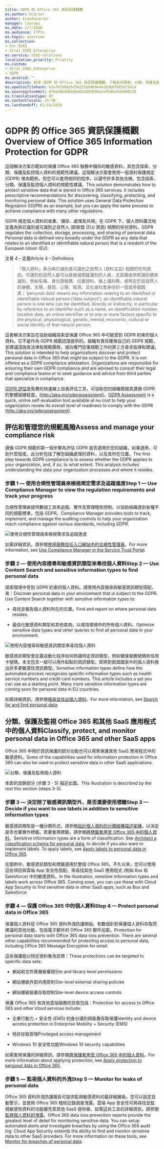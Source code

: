 ```yaml
---
title: GDPR 的 Office 365 資訊保護概觀
ms.author: bcarter
author: brendacarter
manager: laurawi
ms.date: 2/7/2018
ms.audience: ITPro
ms.topic: overview
ms.collection:
- Ent_O365
- Strat_O365_Enterprise
ms.service: o365-solutions
localization_priority: Priority
ms.custom:
- Strat_O365_Enterprise
- GDPR
ms.assetid: ''
description: 取得 GDPR 的 Office 365 資訊保護概觀。了解如何探索、分類、保護及監視個人資料。
ms.openlocfilehash: b3af91608d545b221694b9e4a18db07b85d7541a
ms.sourcegitcommit: 07be28bd96826e61b893b9bacbf64ba936400229
ms.translationtype: HT
ms.contentlocale: zh-TW
ms.lasthandoff: 02/14/2018
---
```

# <a name="overview-of-office-365-information-protection-for-gdpr"></a><span data-ttu-id="3b0d4-104">GDPR 的 Office 365 資訊保護概觀</span><span class="sxs-lookup"><span data-stu-id="3b0d4-104">Overview of Office 365 Information Protection for GDPR</span></span>

<span data-ttu-id="3b0d4-p102">這個解決方案示範如何保護 Office 365 服務中儲存的敏感資料。其包含探索、分類、保護及監控個人資料的規範性建議。這個解決方案會使用一般資料保護規定 (GDPR) 做為範例，但您可以套用相同的程序，以遵守許多其他法規。包含探索、分類、保護及監控個人資料的規範性建議。</span><span class="sxs-lookup"><span data-stu-id="3b0d4-p102">This solution demonstrates how to protect sensitive data that is stored in Office 365 services. It includes prescriptive recommendations for discovering, classifying, protecting, and monitoring personal data. This solution uses General Data Protection Regulation (GDPR) as an example, but you can apply the same process to achieve compliance with many other regulations.</span></span>

<span data-ttu-id="3b0d4-p103">GDPR 規定個人資料的收集、儲存、處理及共用。在 GDPR 下，個人資料廣泛地定義為與已識別或可識別之自然人 (即歐盟 (EU) 居民) 相關的任何資料。</span><span class="sxs-lookup"><span data-stu-id="3b0d4-p103">GDPR regulates the collection, storage, processing, and sharing of personal data. Personal data is defined very broadly under the GDPR as any data that relates to an identified or identifiable natural person that is a resident of the European Union (EU).</span></span>

<span data-ttu-id="3b0d4-110">文章 4 – 定義</span><span class="sxs-lookup"><span data-stu-id="3b0d4-110">Article 4 – Definitions</span></span>

> <span data-ttu-id="3b0d4-111">「個人資料」表示與已識別或可識別之自然人 (資料主旨) 相關的任何資訊。可識別的自然人是可以直接或間接識別的人員，尤其藉由參照識別碼來識別，例如名稱、身分證號碼、位置資料、線上識別碼，或特定於該自然人的身體、生理、基因、心理、經濟、文化或社會身份的一個或多個因素；</span><span class="sxs-lookup"><span data-stu-id="3b0d4-111">‘personal data’ means any information relating to an identified or identifiable natural person (‘data subject’); an identifiable natural person is one who can be identified, directly or indirectly, in particular by reference to an identifier such as a name, an identification number, location data, an online identifier or to one or more factors specific to the physical, physiological, genetic, mental, economic, cultural or social identity of that natural person;</span></span>

<span data-ttu-id="3b0d4-p104">這套解決方案旨在協助組織探索並保護 Office 365 中可能受到 GDPR 約束的個人資料。它不是作為 GDPR 規範認證提供的。組織有責任確保自己的 GDPR 規範，並建議諮詢其法律和規範團隊，或向專門從事規範工作的第三方尋求指導和建議。</span><span class="sxs-lookup"><span data-stu-id="3b0d4-p104">This solution is intended to help organizations discover and protect personal data in Office 365 that might be subject to the GDPR. It is not offered as a GDPR compliance attestation. Organizations are responsible for ensuring their own GDPR compliance and are advised to consult their legal and compliance teams or to seek guidance and advice from third parties that specialize in compliance.</span></span>

<span data-ttu-id="3b0d4-115">[GDPR 評估](https://www.gdprbenchmark.com)是免費的快速線上自我評估工具，可協助您的組織檢閱其遵循 GDPR 的整體就緒程度。(<http://aka.ms/gdprassessment>)。</span><span class="sxs-lookup"><span data-stu-id="3b0d4-115">[GDPR Assessment](https://www.gdprbenchmark.com) is a quick, online self-evaluation tool available at no cost to help your organization review its overall level of readiness to comply with the GDPR (<http://aka.ms/gdprassessment>).</span></span>

## <a name="assess-and-manage-your-compliance-risk"></a><span data-ttu-id="3b0d4-116">評估和管理您的規範風險</span><span class="sxs-lookup"><span data-stu-id="3b0d4-116">Assess and manage your compliance risk</span></span>

<span data-ttu-id="3b0d4-p105">遵循 GDPR 規範的第一個步驟為評估 GDPR 是否適用於您的組織，如果適用，可到什麼程度。此分析包括了解您組織處理的資料，以及其所在位置。</span><span class="sxs-lookup"><span data-stu-id="3b0d4-p105">The first step towards GDPR compliance is to assess whether the GDPR applies to your organization, and, if so, to what extent. This analysis includes understanding the data your organization processes and where it resides.</span></span>

### <a name="step-1--use-compliance-manager-to-view-the-regulation-requirements-and-track-your-progress"></a><span data-ttu-id="3b0d4-119">步驟 1 — 使用合規性管理員來檢視規定需求及追蹤進度</span><span class="sxs-lookup"><span data-stu-id="3b0d4-119">Step 1 — Use Compliance Manager to view the regulation requirements and track your progress</span></span>

<span data-ttu-id="3b0d4-120">合規性管理員提供數個工具來追蹤、實作及管理稽核控制，以協助組織達到各種不同的規範標準，包括 GDPR。</span><span class="sxs-lookup"><span data-stu-id="3b0d4-120">Compliance Manager provides tools to track, implement, and manage the auditing controls to help your organization reach compliance against various standards, including GDPR.</span></span>

![使用合規性管理員來檢視需求及追蹤進度](Media/Overview-image1.png)

<span data-ttu-id="3b0d4-122">如需詳細資訊，請參閱[使用服務信任入口網站中的合規性管理員](https://support.office.com/zh-TW/article/Use-Compliance-Manager-in-the-Service-Trust-Portal-Preview-5756d342-5af9-4496-82e8-4dd50fa39942)。</span><span class="sxs-lookup"><span data-stu-id="3b0d4-122">For more information, see [Use Compliance Manager in the Service Trust Portal](https://support.office.com/zh-TW/article/Use-Compliance-Manager-in-the-Service-Trust-Portal-Preview-5756d342-5af9-4496-82e8-4dd50fa39942).</span></span> 

### <a name="step-2--use-content-search-and-sensitive-information-types-to-find-personal-data"></a><span data-ttu-id="3b0d4-123">步驟 2 — 使用內容搜尋和敏感資訊類型來尋找個人資料</span><span class="sxs-lookup"><span data-stu-id="3b0d4-123">Step 2 — Use Content Search and sensitive information types to find personal data</span></span> 

<span data-ttu-id="3b0d4-p106">探索環境中受到 GDPR 約束的個人資料。請使用內容搜尋與敏感資訊類型搭配，來：</span><span class="sxs-lookup"><span data-stu-id="3b0d4-p106">Discover personal data in your environment that is subject to the GDPR. Use Content Search together with sensitive information types to:</span></span>

-   <span data-ttu-id="3b0d4-126">尋找並報告個人資料所在的位置。</span><span class="sxs-lookup"><span data-stu-id="3b0d4-126">Find and report on where personal data resides.</span></span>

-   <span data-ttu-id="3b0d4-127">最佳化敏感資料類型和其他查詢，以尋找環境中的所有個人資料。</span><span class="sxs-lookup"><span data-stu-id="3b0d4-127">Optimize sensitive data types and other queries to find all personal data in your environment.</span></span>

![使用內容搜尋和敏感資訊類型來尋找個人資料](Media/Overview-image2.png)

<span data-ttu-id="3b0d4-p107">敏感資訊類型會定義自動化程序如何辨識特定資訊類型，例如健康服務號碼和信用卡號碼。本文包含一組可以用作起點的資訊類型。即將對歐盟國家中的個人資料推出許多更敏感性資訊類型。</span><span class="sxs-lookup"><span data-stu-id="3b0d4-p107">Sensitive information types define how the automated process recognizes specific information types such as health service numbers and credit card numbers. This article includes a set you can use as a starting point. Many more sensitive information types are coming soon for personal data in EU countries.</span></span>

<span data-ttu-id="3b0d4-132">如需詳細資訊，請參閱[搜尋並找出個人資料](search-for-and-find-personal-data.md)。</span><span class="sxs-lookup"><span data-stu-id="3b0d4-132">For more information, see [Search for and find personal data](search-for-and-find-personal-data.md).</span></span> 

## <a name="classify-protect-and-monitor-personal-data-in-office-365-and-other-saas-apps"></a><span data-ttu-id="3b0d4-133">分類、保護及監視 Office 365 和其他 SaaS 應用程式中的個人資料</span><span class="sxs-lookup"><span data-stu-id="3b0d4-133">Classify, protect, and monitor personal data in Office 365 and other SaaS apps</span></span>

<span data-ttu-id="3b0d4-134">Office 365 中用於資訊保護的部分功能也可以用來保護其他 SaaS 應用程式中的敏感資料。</span><span class="sxs-lookup"><span data-stu-id="3b0d4-134">Some of the capabilities used for information protection in Office 365 can also be used to protect sensitive data in other SaaS applications.</span></span>

![分類、保護及監視個人資料](Media/Overview-image3.png)

<span data-ttu-id="3b0d4-136">本節的其餘部分 (步驟 3 - 5) 描述此圖。</span><span class="sxs-lookup"><span data-stu-id="3b0d4-136">This illustration is described by the rest this section (steps 3-5).</span></span>

### <a name="step-3--decide-if-you-want-to-use-labels-in-addition-to-sensitive-information-types"></a><span data-ttu-id="3b0d4-137">步驟 3 — 決定除了敏感資訊類型外，是否還要使用標籤</span><span class="sxs-lookup"><span data-stu-id="3b0d4-137">Step 3 — Decide if you want to use labels in addition to sensitive information types</span></span>

<span data-ttu-id="3b0d4-p108">敏感資訊類型是一種分類形式。請參閱[設計個人資料的分類結構描述架構](architect-a-classification-schema-for-personal-data.md)，以決定是否也要實作標籤。若要套用標籤，請參閱[將標籤套用至 Office 365 中的個人資料](apply-labels-to-personal-data-in-office-365.md)。</span><span class="sxs-lookup"><span data-stu-id="3b0d4-p108">Sensitive information types are a form of classification. See [Architect a classification schema for personal data](architect-a-classification-schema-for-personal-data.md), to decide if you also want to implement labels. To apply labels, see [Apply labels to personal data in Office 365](apply-labels-to-personal-data-in-office-365.md).</span></span>

<span data-ttu-id="3b0d4-p109">在圖例中，敏感資訊類型和標籤適用於整個 Office 365。不久以來，您可以使用這些項目與雲端 App 安全性搭配，來尋找其他 SaaS 應用程式 (例如 Box 和 Salesforce) 中的敏感資料。</span><span class="sxs-lookup"><span data-stu-id="3b0d4-p109">In the illustration, sensitive information types and labels work across Office 365. Coming soon, you can use these with Cloud App Security to find sensitive data in other SaaS apps, such as Box and Salesforce.</span></span>

### <a name="step-4--protect-personal-data-in-office-365"></a><span data-ttu-id="3b0d4-143">步驟 4 — 保護 Office 365 中的個人資料</span><span class="sxs-lookup"><span data-stu-id="3b0d4-143">Step 4 — Protect personal data in Office 365</span></span> 

<span data-ttu-id="3b0d4-p110">保護個人資料從 Office 365 資料外洩防護開始。有數個針對保護個人資料存取而建議的其他功能，包括電子郵件的 Office 365 郵件加密。</span><span class="sxs-lookup"><span data-stu-id="3b0d4-p110">Protection for personal data starts with Office 365 data loss prevention. There are several other capabilities recommended for protecting access to personal data, including Office 365 Message Encryption for email.</span></span>

<span data-ttu-id="3b0d4-146">這些保護能以特定資料集為目標：</span><span class="sxs-lookup"><span data-stu-id="3b0d4-146">These protections can be targeted to specific data sets:</span></span>

-   <span data-ttu-id="3b0d4-147">網站和文件庫層級權限</span><span class="sxs-lookup"><span data-stu-id="3b0d4-147">Site and library-level permissions</span></span>

-   <span data-ttu-id="3b0d4-148">網站層級外部共用原則</span><span class="sxs-lookup"><span data-stu-id="3b0d4-148">Site-level external sharing policies</span></span>

-   <span data-ttu-id="3b0d4-149">網站層級裝置存取控制</span><span class="sxs-lookup"><span data-stu-id="3b0d4-149">Site-level device access controls</span></span>

<span data-ttu-id="3b0d4-150">保護 Office 365 和其他雲端服務的存取包括：</span><span class="sxs-lookup"><span data-stu-id="3b0d4-150">Protection for access to Office 365 and other cloud services include:</span></span>

-   <span data-ttu-id="3b0d4-151">企業行動力 + 安全性 (EMS) 的身分識別與裝置存取保護</span><span class="sxs-lookup"><span data-stu-id="3b0d4-151">Identity and device access protection in Enterprise Mobility + Security (EMS)</span></span>

-   <span data-ttu-id="3b0d4-152">特許存取管理</span><span class="sxs-lookup"><span data-stu-id="3b0d4-152">Privileged access management</span></span>

-   <span data-ttu-id="3b0d4-153">Windows 10 安全性功能</span><span class="sxs-lookup"><span data-stu-id="3b0d4-153">Windows 10 security capabilities</span></span>

<span data-ttu-id="3b0d4-154">如需套用保護的詳細資訊，請參閱[將保護套用至 Office 365 中的個人資料](apply-protection-to-personal-data-in-office-365.md)。</span><span class="sxs-lookup"><span data-stu-id="3b0d4-154">For more information about applying proteciton, see [Apply protection to personal data in Office 365](apply-protection-to-personal-data-in-office-365.md).</span></span>

### <a name="step-5--monitor-for-leaks-of-personal-data"></a><span data-ttu-id="3b0d4-155">步驟 5 — 監視個人資料的外洩</span><span class="sxs-lookup"><span data-stu-id="3b0d4-155">Step 5 — Monitor for leaks of personal data</span></span>

<span data-ttu-id="3b0d4-p111">Office 365 資料外洩防護報告可提供監視敏感資料的最詳細層級。您可以設定自動警示，並使用 Office 365 稽核記錄調查洩露。雲端 App 安全性可將尋找並監視敏感性資料的功能擴充至其他 SaaS 提供者。如需這些工具的詳細資訊，請參閱[監視個人資料的洩露](monitor-for-leaks-of-personal-data.md)。</span><span class="sxs-lookup"><span data-stu-id="3b0d4-p111">Office 365 data loss prevention reports provide the greatest level of detail for monitoring sensitive data. You can setup automated alerts and investigate breaches by using the Office 365 audit log. Cloud App Security extends the ability to find and monitor sensitive data to other SaaS providers. For more information on these tools, see [Monitor for breaches of personal data](monitor-for-leaks-of-personal-data.md).</span></span>

